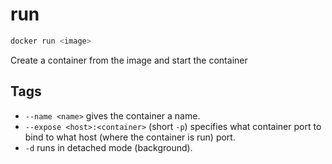 # run

```bash
docker run <image>
```

Create a container from the image and start the container

## Tags

* `--name <name>` gives the container a name.
* `--expose <host>:<container>` (short `-p`) specifies what container port to bind to what host (where the container is run) port.
* `-d` runs in detached mode (background).
